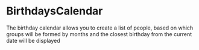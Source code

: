 # BirthdaysCalendar
The birthday calendar allows you to create a list of people, based on which groups will be formed by months and the closest birthday from the current date will be displayed
